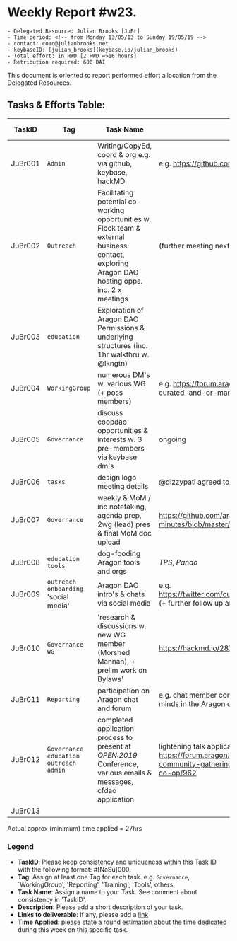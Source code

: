 # Weekly Report #w23.

```
- Delegated Resource: Julian Brooks [JuBr]
- Time period: <!-- from Monday 13/05/13 to Sunday 19/05/19 -->
- contact: coao@julianbrooks.net
- keybaseID: [julian_brooks](keybase.io/julian_brooks)
- Total effort: in HWD [2 HWD =>16 hours]
- Retribution required: 600 DAI
```

This document is oriented to report performed effort allocation from the Delegated Resources.

## Tasks & Efforts Table:

| TaskID | Tag | Task Name | Description | Links to deliverable | Time applied |
|---|---|---|---|---|---|
|JuBr001 | `Admin` | Writing/CopyEd, coord & org e.g. via github, keybase, hackMD |e.g. https://github.com/aragoncoop  | 6hr |  |
|JuBr002 | `Outreach` | Facilitating potential co-working opportunities w. Flock team & external business contact, exploring Aragon DAO hosting opps. inc. 2 x meetings  |(further meeting next week)  | 3hr |  |
|JuBr003 | `education`  |Exploration of Aragon DAO Permissions & underlying structures (inc. 1hr walkthru w. @lkngtn) |  | 2hr |  |
|JuBr004 | `WorkingGroup` | numerous DM's w. various WG (+ poss members)  |e.g. https://forum.aragon.org/t/community-fund-dao-being-curated-and-or-managed-by-the-cooperative-dao/934/10 | 2hr |  |
|JuBr005 | `Governance` | discuss coopdao opportunities & interests w. 3 pre-members via keybase dm's | ongoing | 1hr  |  |
|JuBr006 | `tasks` | design logo meeting details | @dizzypati agreed to design new coopdao logo | 2hr |  |
|JuBr007 | `Governance` | weekly & MoM / inc notetaking, agenda prep, 2wg (lead) pres & final MoM doc upload | https://github.com/aragoncoop/meetings-and-minutes/blob/master/MoM-05-15.md | 2hr |  |
|JuBr008 | `education` `tools` | dog-fooding Aragon tools and orgs | _TPS_, _Pando_ | 2hr |  |
|JuBr009 | `outreach` `onboarding` 'social media'| Aragon DAO intro's & chats via social media |e.g. https://twitter.com/culturebanks/status/1128175439585923073 (+ further follow up and DAO setup assistance)  | 1hr |  |
|JuBr010 | `Governance` `WG` | 'research & discussions w. new WG member (Morshed Mannan), + prelim work on Bylaws' | https://hackmd.io/28XRukNuRBGfUA3xiyeEwQ | 2hr  |  |
|JuBr011 | `Reporting` | participation on Aragon chat and forum |e.g. chat member comment "I'm happy to see so many bright minds in the Aragon community:f:"  | 2hr |  |
|JuBr012 | `Governance` `education` `outreach` `admin` | completed application process to present at _OPEN:2019_ Conference, various emails & messages, cfdao application  | lightening talk application successful, apply CFDAO for funding https://forum.aragon.org/t/funding-proposal-open-2019-community-gathering-decentralised-collaboration-the-open-co-op/962| 2hr  |  |
|JuBr013 |  |  |  |  |  |

Actual approx (minimum) time applied = 27hrs

### Legend
- **TaskID**: Please keep consistency and uniqueness within this Task ID with the following format: #[NaSu]000.
- **Tag**: Assign at least one Tag for each task. e.g. `Governance`, `WorkingGroup', 'Reporting', 'Training', 'Tools', others.
- **Task Name**: Assign a name to your Task. See comment about consistency in 'TaskID'.
- **Description**: Please add a short description of your task.
- **Links to deliverable**: If any, please add a [link](#linkurl)
- **Time Applied**: please state a round estimation about the time dedicated during this week on this specific task.
